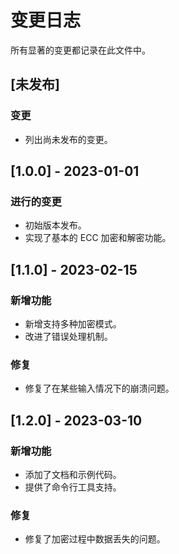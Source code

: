 # 变更日志

所有显著的变更都记录在此文件中。

## [未发布]

### 变更

- 列出尚未发布的变更。

## [1.0.0] - 2023-01-01

### 进行的变更

- 初始版本发布。
- 实现了基本的 ECC 加密和解密功能。

## [1.1.0] - 2023-02-15

### 新增功能

- 新增支持多种加密模式。
- 改进了错误处理机制。

### 修复

- 修复了在某些输入情况下的崩溃问题。

## [1.2.0] - 2023-03-10

### 新增功能

- 添加了文档和示例代码。
- 提供了命令行工具支持。

### 修复

- 修复了加密过程中数据丢失的问题。

